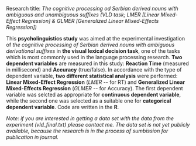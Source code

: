 Research title: *The cognitive processing od Serbian derived nouns with ambiguous and unambiguous suffixes (VLD task; LMER [Linear Mixed-Effect Regression] & GLMER [Generalized Linear Mixed-Effects Regression])*

This **psycholinguistics study** was aimed at the experimental investigation of *the cognitive processing of Serbian derived nouns with ambiguous derivational suffixes* in **the visual lexical decision task**, one of the tasks which is most commonly used in the language processing research. **Two dependent variables** are measured in this study: **Reaction Time** (measured in millisecond) and **Accuracy** (true/false). In accordance with the type of dependent variable, **two different statistical analysis** were performed: **Linear Mixed-Effect Regression** (*LMER* -- for RT) and **Generalized Linear Mixed-Effects Regression** (*GLMER* -- for Accuracy). The first dependent variable was selcted as appropriate for **continuous dependent variable**, while the second one was selected as a suitable one for **categorical dependent variable**. Code are written in the **R**.

*Note: if you are interested in getting a data set with the data from the experiment (vld_final.txt) please contact me. The data set is not yet publicly available, because the research is in the process of sumbission for publication in journal.*
